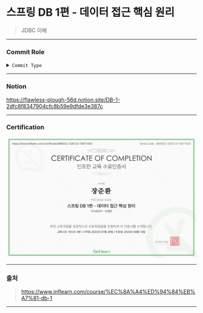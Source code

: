 # 스프링 DB 1편 - 데이터 접근 핵심 원리
> JDBC 이해
--- 
### Commit Role
<details>
  <summary>
    <code>Commit Type</code> 
  </summary>

##### type

- feat : 새로운 기능 추가, 기존의 기능을 요구 사항에 맞추어 수정
- fix : 기능에 대한 버그 수정
- build : 빌드 관련 수정
- chore : 패키지 매니저 수정, 그 외 기타 수정 ex) .gitignore
- ci : CI 관련 설정 수정
- docs : 문서(주석) 수정
- style : 코드 스타일, 포맷팅에 대한 수정
- refactor : 기능의 변화가 아닌 코드 리팩터링 ex) 변수 이름 변경
- test : 테스트 코드 추가/수정
- release : 버전 릴리즈
</details>

---
### Notion
https://flawless-plough-56d.notion.site/DB-1-2dfc8f8347904cfc8b59e9dfde3e387c

---
### Certification
![RequestMappingHandlerAdapter](certification.png)

---
### 출처 
>  https://www.inflearn.com/course/%EC%8A%A4%ED%94%84%EB%A7%81-db-1
---